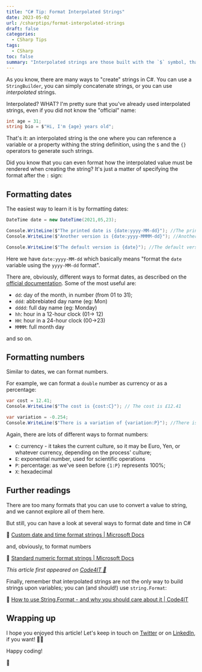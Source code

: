 ```yaml
---
title: "C# Tip: Format Interpolated Strings"
date: 2023-05-02
url: /csharptips/format-interpolated-strings
draft: false
categories:
  - CSharp Tips
tags:
  - CSharp
toc: false
summary: "Interpolated strings are those built with the `$` symbol, that you can use to create strings using existing variables or properties. Did you know that you can apply custom formattings to such values?"
---
```


As you know, there are many ways to "create" strings in C#. You can use a `StringBuilder`, you can simply concatenate strings, or you can use _interpolated_ strings.

Interpolated? WHAT? I'm pretty sure that you've already used interpolated strings, even if you did not know the "official" name:

```cs
int age = 31;
string bio = $"Hi, I'm {age} years old";
```

That's it: an interpolated string is the one where you can reference a variable or a property withing the string definition, using the `$` and the `{}` operators to generate such strings.

Did you know that you can even format how the interpolated value must be rendered when creating the string? It's just a matter of specifying the format after the `:` sign:

## Formatting dates

The easiest way to learn it is by formatting dates:

```cs
DateTime date = new DateTime(2021,05,23);

Console.WriteLine($"The printed date is {date:yyyy-MM-dd}"); //The printed date is 2021-05-23
Console.WriteLine($"Another version is {date:yyyy-MMMM-dd}"); //Another version is 2021-May-23

Console.WriteLine($"The default version is {date}"); //The default version is 23/05/2021 00:00:00
```

Here we have `date:yyyy-MM-dd` which basically means "format the `date` variable using the `yyyy-MM-dd` format".

There are, obviously, different ways to format dates, as described on the [official documentation](https://learn.microsoft.com/en-us/dotnet/standard/base-types/custom-date-and-time-format-strings). Some of the most useful are:

- `dd`: day of the month, in number (from 01 to 31);
- `ddd`: abbrebiated day name (eg: Mon)
- `dddd`: full day name (eg: Monday)
- `hh`: hour in a 12-hour clock (01-> 12)
- `HH`: hour in a 24-hour clock (00->23)
- `MMMM`: full month day

and so on.

## Formatting numbers

Similar to dates, we can format numbers.

For example, we can format a `double` number as currency or as a percentage:

```cs
var cost = 12.41;
Console.WriteLine($"The cost is {cost:C}"); // The cost is £12.41

var variation = -0.254;
Console.WriteLine($"There is a variation of {variation:P}"); //There is a variation of -25.40%
```

Again, there are lots of different ways to format numbers:

- `C`: currency - it takes the current culture, so it may be Euro, Yen, or whatever currency, depending on the process' culture;
- `E`: exponential number, used for scientific operations
- `P`: percentage: as we've seen before `{1:P}` represents 100%;
- `X`: hexadecimal

## Further readings

There are too many formats that you can use to convert a value to string, and we cannot explore all of them here.

But still, you can have a look at several ways to format date and time in C#

🔗 [Custom date and time format strings | Microsoft Docs](https://learn.microsoft.com/en-us/dotnet/standard/base-types/custom-date-and-time-format-strings)

and, obviously, to format numbers

🔗 [Standard numeric format strings | Microsoft Docs](https://learn.microsoft.com/en-us/dotnet/standard/base-types/standard-numeric-format-strings)

_This article first appeared on [Code4IT 🐧](https://www.code4it.dev/)_

Finally, remember that interpolated strings are not the only way to build strings upon variables; you can (and should!) use `string.Format`:

🔗 [How to use String.Format - and why you should care about it | Code4IT](https://www.code4it.dev/blog/how-to-use-string-format/)

## Wrapping up

I hope you enjoyed this article! Let's keep in touch on [Twitter](https://twitter.com/BelloneDavide) or on [LinkedIn](https://www.linkedin.com/in/BelloneDavide/), if you want! 🤜🤛

Happy coding!

🐧
